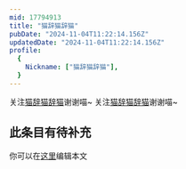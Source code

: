 ```yaml
---
mid: 17794913
title: "猫辞猫辞猫"
pubDate: "2024-11-04T11:22:14.156Z"
updatedDate: "2024-11-04T11:22:14.156Z"
profile:
  {
    Nickname: ["猫辞猫辞猫"],
  }
---
```


关注[猫辞猫辞猫](https://space.bilibili.com/17794913)谢谢喵~ 关注[猫辞猫辞猫](https://space.bilibili.com/17794913)谢谢喵~

## 此条目有待补充
你可以在[这里](https://github.com/Yuhanawa/VTuber.ICU-Content/edit/master/v/猫辞猫辞猫/index.md)编辑本文
